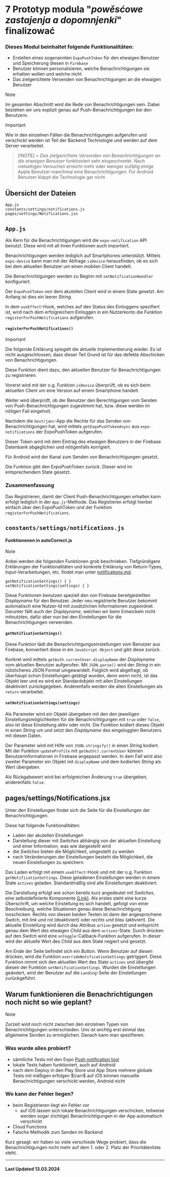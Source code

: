 # 7 Prototyp modula "_powěsćowe zastajenja a dopomnjenki_" finalizować

### Dieses Modul beinhaltet folgende Funktionalitäten:

-   Erstellen eines sogenannten `ExpoPushToken` für den etwaigen Benutzer und Speicherung diesen in `Firebase`
-   Benutzer können personalisieren, welche Benachrichtigungen sie erhalten wollen und welche nicht
-   Das zielgerichtete Versenden von Benachrichtigungen an die etwaigen Benutzer

> [!NOTE]
> Im gesamten Abschnitt wird die Rede von Benachrichtigungen sein. Dabei beziehen wir uns explizit genau auf Push-Benachrichtigungen bei den Benutzern.

> [!IMPORTANT]
> Wie in den einzelnen Fällen die Benachrichtigungen aufgerufen und verschickt werden ist Teil der Backend Technologie und werden auf dem Server verarbeitet.

> [!NOTE] > _Das zielgerichtete Versenden von Benachrichtigungen an die etwaigen Benutzer_ funktioniert sehr eingeschrenkt. Nach vielseitigen Versuchen erreicht mehr oder weniger zufällig einige Apple Benutzer manchmal eine Benachrichtigungen. Für Android Benutzer klappt die Technologie gar nicht.

## Übersicht der Dateien

```
App.js
constants/settings/notifications.js
pages/settings/Notifications.jsx
```

## `App.js`

Als Kern für die Benachrichtigungen wird die `expo-notification` API benutzt. Diese wird mit all ihren Funktionen auch importiert.

Benachrichtigungen werden lediglich auf Smartphones unterstützt. Mittels `expo-device` kann man mit der Abfrage `isDevice` herausfinden, ob es sich bei dem aktuellen Benutzer um einen mobilen Client handelt.

Die Benachrichtigungen werden zu Beginn mit `setNotificationHandler` konfiguriert.

Der `ExpoPushToken` von dem akutellen Client wird in einem State gesetzt. Am Anfang ist dies ein leerer _String_.

In dem `useEffect`-Hook, welches auf den Status des Einloggens spezifiert ist, wird nach dem erfolgreichem Einloggen in ein Nutzerkonto die Funktion `registerForPushNotifications` aufgerufen.

#### `registerForPushNotifications()`

> [!IMPORTANT]
> Die folgende Erklärung spiegelt die aktuelle Implementierung wieder. Es ist nicht ausgeschlossen, dass dieser Teil Grund ist für das defekte Abschicken von Benachrichtigungen.

Diese Funktion dient dazu, den aktuellen Benutzer für Benachrichtigungen zu registrieren.

Vorerst wird mit der o.g. Funktion `isDevice` überprüft, ob es sich beim aktuellen Client um eine Version auf einem Smartphone handelt.

Weiter wird überprüft, ob der Benutzer den Berechtigungen vom Senden von Push-Benachrichtigungen zugestimmt hat, bzw. diese werden im nötigen Fall eingeholt.

Nachdem die `kostrjanc`-App die Rechte für das Senden von Benachrichtigungen hat, wird mittels `getExpoPushTokenAsync` aus `expo-notifications` der ExpoPushToken aufgerufen.

Dieser Token wird mit dem Eintrag des etwaigen Benutzers in der Firebase Datenbank abgeglichen und nötigenfalls korrigiert.

Für Android wird der Kanal zum Senden von Benachrichtigungen gesetzt.

Die Funktion gibt den ExpoPushToken zurück. Dieser wird im entsprechendem State gesetzt.

### Zusammenfassung

Das Registrieren, damit der Client Push-Benachrichtigungen erhalten kann erfolgt lediglich in der `App.js`-Methode. Das Registieren erfolgt hierbei einfach über den ExpoPushToken und der Funktion `registerForPushNotifications`.

## `constants/settings/notifications.js`

#### Funktionenen in autoCorrect.js

> [!NOTE]
> Anbei werden die folgenden Funktionen grob beschrieben. Tiefgründigere Erklärungen der Funktionalitäten und konkrete Erklärung von Return-Types, Input-Verarbeitungen, etc. findet man unter [notifications.md](../constants/settings/CONSTANTS_SETTINGS.md#notificationsjs-link).

```
getNotificationSettings() { }
setNotificationSettings(settings) { }
```

Diese Funktionen benutzen speziell den von Firebase bereitgestellten _Displayname_ für den Benutzer. Jeder neu registrierte Benutzer bekommt automatisch eine Nutzer-Id mit zusätzlichen Informationen zugeordnet. Darunter fällt auch der _Displayname_, welchen wir beim Entwickeln nicht mitnutzten, dafür aber nun bei den Einstellungen für die Benachrichtigungen verwenden.

#### `getNotificationSettings()`

Diese Funktion lädt die Benachrichtigungseinstellungen vom Benutzer aus Firebase, konvertiert diese in ein `JavaScript Object` und gibt diese zurück.

Konkret wird mittels `getAuth.currentUser.displayName` der _Displayname_ vom aktuellen Benutzer aufgerufen. Mit `JSON.parse()` wird der _String_ in ein nützlicheres JSON Format umgewandelt. Folglich wird abgefragt, ob überhaupt schon Einstellungen getätigt wurden, denn wenn nicht, ist das Objekt leer und es wird ein Standardobjekt mit allen Einstellungen deaktiviert zurückgegeben. Anderenfalls werden die alten Einstellungen als `return` verarbeitet.

#### `setNotificationSettings(settings)`

Als Parameter wird ein Objekt übergeben mit den den jeweiligen Einstellungsmöglichkeiten für die Benachrichtigungen mit `true` oder `false`, also ist diese Einstellung aktiv oder nicht. Die Funktion kodiert dieses Objekt in einen _String_ um und setzt den _Displayname_ des eingeloggten Benutzers mit diesen Daten.

Der Parameter wird mit Hilfe von `JSON.stringify()` in einen _String_ kodiert. Mit der Funktion `updateProfile` mit `getAuth().currentUser` können Benutzerinformationen in Firebase angepasst werden. In dem Fall wird also zweiter Parameter ein Objekt mit `displayName` und dem kodierten _String_ als Wert übergeben.

Als Rückgabewert wird bei erfolgreichen Änderung `true` übergeben, anderenfalls `false`.

## pages/settings/Notifications.jsx

Unter den Einstellungen findet sich die Seite für die Einstellungen der Benachrichtigungen.

Diese hat folgende Funktionalitäten:

-   Laden der akutellen Einstellungen
-   Darstellung dieser mit _Switches_ abhängig von der aktuellen Einstellung und einer Information, was wie dargestellt wird
-   die _Switches_ bieten die Möglichkeit, umgestellt zu werden
-   nach Veränderungen der Einstellungen besteht die Möglichkeit, die neuen Einstellungen zu speichern

Das Laden erfolgt mit einem `useEffect`-Hook und mit der o.g. Funktion `getNotificationSettings`. Diese geladenen Einstellungen werden in einem State `actives` geladen. Standardmäßig sind alle Einstellungen deaktiviert.

Die Darstellung erfolgt wie schon bereits kurz angedeutet mit _Switches_, eine selbstdefinierte Komponente [(Link)](../components/settings/Switch.jsx). Als erstes steht eine kurze Überschrift, um welche Einstellung es sich handelt, gefolgt von einer Beschreibung, welche Situationen genau diese Benachrichtigung losschicken. Rechts von diesen beiden Texten ist dann der angesprochene _Switch_, mit _link und rot_ (deaktiviert) oder _rechts und blau_ (aktiviert). Die aktuelle Einstellung wird durch das Attribus `active` gesetzt und entspricht genau dem Wert des etwaigen _Child_ aus dem `actives`-State. Durch drücken auf den _Switch_ wird eine `onToggle`-Callback-Funktion aufgerufen. In dieser wird der aktuelle Wert des _Child_ aus dem State negiert und gesetzt.

Am Ende der Seite befindet sich ein _Button_. Wenn Benutzer auf diesen drücken, wird die Funktion `overrideNotificationSettings` getriggert. Diese Funktion nimmt sich den aktuellen Wert des State `actives` und übergibt diesen der Funktion `setNotificationSettings`. Wurden die Einstellungen geändert, wird der Benutzer auf die `Landing`-Seite der Einstellungen zurückgeführt.

## Warum funktionieren die Benachrichtigungen noch nicht so wie geplant?

> [!NOTE]
> Zurzeit wird noch nicht zwischen den einzelnen Typen von Benachrichtigungen unterschieden. Uns ist wichtig erst einmal das allgemeine Senden zu ermöglichen. Danach kann man spezifieren.

### Was wurde alles probiert?

-   sämtliche Tests mit den Expo [Push notification tool](https://expo.dev/notifications)
-   lokale Tests haben funktioniert, auch auf Android
-   nach dem Deploy in den Play Store und App Store mehrere globale Tests mit mäßigen erfolgen
    $\rarr$ auf iOS können manuelle Benachrichtigungen verschickt werden, Android nicht

### Wo kann der Fehler liegen?

-   beim Registrieren liegt ein Fehler vor
    -   auf iOS lassen sich lokale Benachrichtigungen verschicken, teilweise werden sogar (richtige) Benachrichtigungen in der App automatisch verschickt
-   Cloud Functions
-   Falsche Methodik zum Senden im Backend

Kurz gesagt: wir haben so viele verschiede Wege probiert, dass die Benachrichtigungen nicht mehr auf dem 1. oder 2. Platz der Prioritätenliste steht.

<hr>

#### Last Updated 13.03.2024
